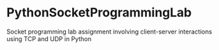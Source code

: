 # PythonSocketProgrammingLab
Socket programming lab assignment involving client-server interactions using TCP and UDP in Python
